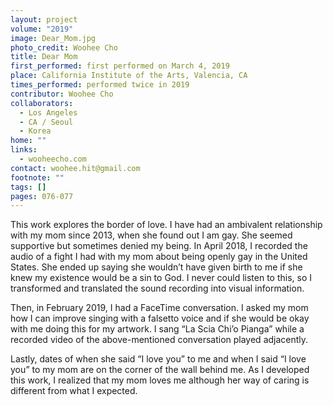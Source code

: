 ```yaml
---
layout: project
volume: "2019"
image: Dear_Mom.jpg
photo_credit: Woohee Cho
title: Dear Mom
first_performed: first performed on March 4, 2019
place: California Institute of the Arts, Valencia, CA
times_performed: performed twice in 2019
contributor: Woohee Cho
collaborators:
  - Los Angeles
  - CA / Seoul
  - Korea
home: ""
links:
  - wooheecho.com
contact: woohee.hit@gmail.com
footnote: ""
tags: []
pages: 076-077
---
```


This work explores the border of love. I have had an ambivalent relationship with my mom since 2013, when she found out I am gay. She seemed supportive but sometimes denied my being. In April 2018, I recorded the audio of a fight I had with my mom about being openly gay in the United States. She ended up saying she wouldn’t have given birth to me if she knew my existence would be a sin to God. I never could listen to this, so I transformed and translated the sound recording into visual information.

Then, in February 2019, I had a FaceTime conversation. I asked my mom how I can improve singing with a falsetto voice and if she would be okay with me doing this for my artwork. I sang “La Scia Chi’o Pianga” while a recorded video of the above-mentioned conversation played adjacently.

Lastly, dates of when she said “I love you” to me and when I said “I love you” to my mom are on the corner of the wall behind me. As I developed this work, I realized that my mom loves me although her way of caring is different from what I expected.
